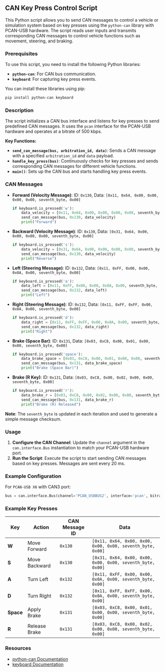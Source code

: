 ## CAN Key Press Control Script

This Python script allows you to send CAN messages to control a vehicle or simulation system based on key presses using the `python-can` library with PCAN-USB hardware. The script reads user inputs and transmits corresponding CAN messages to control vehicle functions such as movement, steering, and braking.

### Prerequisites

To use this script, you need to install the following Python libraries:

- **`python-can`**: For CAN bus communication.
- **`keyboard`**: For capturing key press events.

You can install these libraries using pip:

```bash
pip install python-can keyboard
```

### Description

The script initializes a CAN bus interface and listens for key presses to send predefined CAN messages. It uses the `pcan` interface for the PCAN-USB hardware and operates at a bitrate of 500 kbps.

**Key Functions:**

- **`send_can_message(bus, arbitration_id, data)`**: Sends a CAN message with a specified `arbitration_id` and `data` payload.
- **`handle_key_press(bus)`**: Continuously checks for key presses and sends corresponding CAN messages for different vehicle functions.
- **`main()`**: Sets up the CAN bus and starts handling key press events.

### CAN Messages

- **Forward (Velocity Message)**: ID: `0x130`, Data: `[0x11, 0x64, 0x00, 0x00, 0x00, 0x00, seventh_byte, 0x00]`
  ```python
  if keyboard.is_pressed('w'):
      data_velocity = [0x11, 0x64, 0x00, 0x00, 0x00, 0x00, seventh_byte, 0x00]
      send_can_message(bus, 0x130, data_velocity)
      print("Forward")
  ```

- **Backward (Velocity Message)**: ID: `0x130`, Data: `[0x31, 0x64, 0x00, 0x00, 0x00, 0x00, seventh_byte, 0x00]`
  ```python
  if keyboard.is_pressed('s'):
      data_velocity = [0x31, 0x64, 0x00, 0x00, 0x00, 0x00, seventh_byte, 0x00]
      send_can_message(bus, 0x130, data_velocity)
      print("Reverse")
  ```

- **Left (Steering Message)**: ID: `0x132`, Data: `[0x11, 0xFF, 0x00, 0x00, 0x0A, 0x00, seventh_byte, 0x00]`
  ```python
  if keyboard.is_pressed('a'):
      data_left = [0x11, 0xFF, 0x00, 0x00, 0x0A, 0x00, seventh_byte, 0x00]
      send_can_message(bus, 0x132, data_left)
      print("Left")
  ```

- **Right (Steering Message)**: ID: `0x132`, Data: `[0x11, 0xFF, 0xFF, 0x00, 0x0A, 0x00, seventh_byte, 0x00]`
  ```python
  if keyboard.is_pressed('d'):
      data_right = [0x11, 0xFF, 0xFF, 0x00, 0x0A, 0x00, seventh_byte, 0x00]
      send_can_message(bus, 0x132, data_right)
      print("Right")
  ```

- **Brake (Space Bar)**: ID: `0x131`, Data: `[0x03, 0xC8, 0x00, 0x01, 0x00, 0x00, seventh_byte, 0x00]`
  ```python
  if keyboard.is_pressed('space'):
      data_brake_space = [0x03, 0xC8, 0x00, 0x01, 0x00, 0x00, seventh_byte, 0x00]
      send_can_message(bus, 0x131, data_brake_space)
      print("Brake (Space Bar)")
  ```

- **Brake (R Key)**: ID: `0x131`, Data: `[0x03, 0xC8, 0x00, 0x02, 0x00, 0x00, seventh_byte, 0x00]`
  ```python
  if keyboard.is_pressed('r'):
      data_brake_r = [0x03, 0xC8, 0x00, 0x02, 0x00, 0x00, seventh_byte, 0x00]
      send_can_message(bus, 0x131, data_brake_r)
      print("Brake (R) Released")
  ```

**Note**: The `seventh_byte` is updated in each iteration and used to generate a simple message checksum. 

### Usage

1. **Configure the CAN Channel**: Update the `channel` argument in the `can.interface.Bus` instantiation to match your PCAN-USB hardware port.
2. **Run the Script**: Execute the script to start sending CAN messages based on key presses. Messages are sent every 20 ms.

### Example Configuration

For `PCAN-USB X6` with CAN3 port:

```python
bus = can.interface.Bus(channel='PCAN_USBBUS2', interface='pcan', bitrate=500000)
```

### Example Key Presses

| Key       | Action               | CAN Message ID | Data                                                           |
|-----------|----------------------|----------------|----------------------------------------------------------------|
| **W**     | Move Forward         | `0x130`         | `[0x11, 0x64, 0x00, 0x00, 0x00, 0x00, seventh_byte, 0x00]`   |
| **S**     | Move Backward        | `0x130`         | `[0x31, 0x64, 0x00, 0x00, 0x00, 0x00, seventh_byte, 0x00]`   |
| **A**     | Turn Left            | `0x132`         | `[0x11, 0xFF, 0x00, 0x00, 0x0A, 0x00, seventh_byte, 0x00]`   |
| **D**     | Turn Right           | `0x132`         | `[0x11, 0xFF, 0xFF, 0x00, 0x0A, 0x00, seventh_byte, 0x00]`   |
| **Space** | Apply Brake          | `0x131`         | `[0x03, 0xC8, 0x00, 0x01, 0x00, 0x00, seventh_byte, 0x00]`   |
| **R**     | Release Brake        | `0x131`         | `[0x03, 0xC8, 0x00, 0x02, 0x00, 0x00, seventh_byte, 0x00]`   |

### Resources

- [python-can Documentation](https://python-can.readthedocs.io/)
- [keyboard Documentation](https://keyboard.readthedocs.io/)

